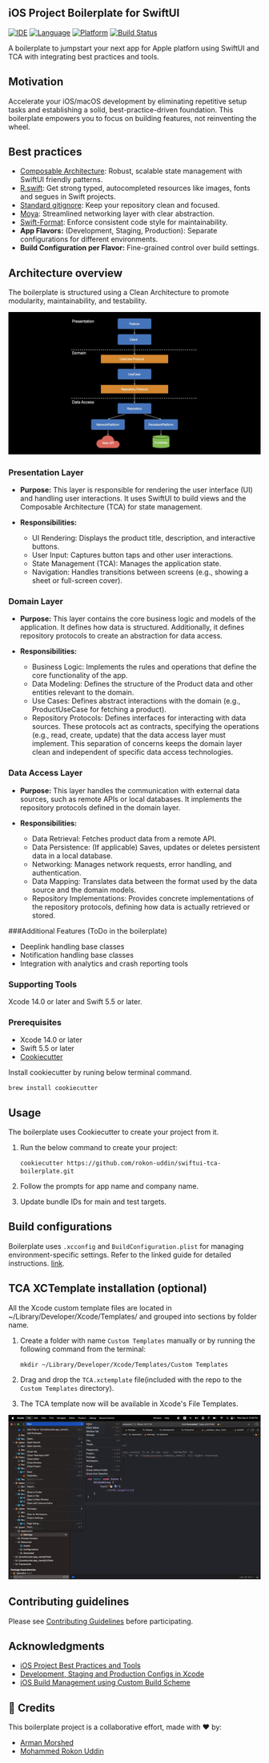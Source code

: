 ## iOS Project Boilerplate for SwiftUI
[![IDE](https://img.shields.io/badge/Xcode-15-blue.svg)](https://developer.apple.com/xcode/)
[![Language](https://img.shields.io/badge/swift-5.9-orange.svg)](https://swift.org)
[![Platform](https://img.shields.io/badge/iOS-16-green.svg)](https://developer.apple.com/ios/)
[![Build Status](https://github.com/rokon-uddin/swiftui-tca-boilerplate/actions/workflows/build.yml/badge.svg)](https://github.com/rokon-uddin/swiftui-tca-boilerplate/actions/workflows/build.yml)


A boilerplate to jumpstart your next app for Apple platforn using SwiftUI and TCA with integrating best practices and tools.

## Motivation

Accelerate your iOS/macOS development by eliminating repetitive setup tasks and establishing a solid, best-practice-driven foundation. This boilerplate empowers you to focus on building features, not reinventing the wheel.


## Best practices
* [Composable Architecture](https://github.com/pointfreeco/swift-composable-architecture): Robust, scalable state management with SwiftUI friendly patterns.
* [R.swift](https://github.com/mac-cain13/R.swift): Get strong typed, autocompleted resources like images, fonts and segues in Swift projects.
* [Standard gitignore](https://github.com/github/gitignore/blob/master/Swift.gitignore): Keep your repository clean and focused.
* [Moya](https://github.com/Moya/Moya): Streamlined networking layer with clear abstraction.
* [Swift-Format](https://github.com/apple/swift-format): Enforce consistent code style for maintainability.
* **App Flavors:** (Development, Staging, Production): Separate configurations for different environments.
* **Build Configuration per Flavor:** Fine-grained control over build settings.

## Architecture overview
The boilerplate is structured using a Clean Architecture to promote modularity, maintainability, and testability.

![](assets/clean.jpeg)

### Presentation Layer
* **Purpose:** This layer is responsible for rendering the user interface (UI) and handling user interactions. It uses SwiftUI to build views and the Composable Architecture (TCA) for state management.

* **Responsibilities:**
	* UI Rendering: Displays the product title, description, and interactive buttons.
	* User Input: Captures button taps and other user interactions.
	* State Management (TCA): Manages the application state.
	* Navigation: Handles transitions between screens (e.g., showing a sheet or full-screen cover).
	
### Domain Layer
* **Purpose:** This layer contains the core business logic and models of the application. It defines how data is structured. Additionally, it defines repository protocols to create an abstraction for data access.

* **Responsibilities:**
	* Business Logic: Implements the rules and operations that define the core functionality of the app.
	* Data Modeling: Defines the structure of the Product data and other entities relevant to the domain.
	* Use Cases: Defines abstract interactions with the domain (e.g., ProductUseCase for fetching a product).
	* Repository Protocols: Defines interfaces for interacting with data sources. These protocols act as contracts, specifying the operations (e.g., read, create, update) that the data access layer must implement. This separation of concerns keeps the domain layer clean and independent of specific data access technologies.

### Data Access Layer
* **Purpose:** This layer handles the communication with external data sources, such as remote APIs or local databases. It implements the repository protocols defined in the domain layer.

* **Responsibilities:**
	* Data Retrieval: Fetches product data from a remote API.
	* Data Persistence: (If applicable) Saves, updates or deletes persistent data in a local database.
	* Networking: Manages network requests, error handling, and authentication.
	* Data Mapping: Translates data between the format used by the data source and the domain models.
	* Repository Implementations: Provides concrete implementations of the repository protocols, defining how data is actually retrieved or stored.
	
###Additional Features (ToDo in the boilerplate)

* Deeplink handling base classes
* Notification handling base classes
* Integration with analytics and crash reporting tools

### Supporting Tools
Xcode 14.0 or later and Swift 5.5 or later.

### Prerequisites
* Xcode 14.0 or later
* Swift 5.5 or later
* [Cookiecutter](https://cookiecutter.readthedocs.io/en/latest/installation.html)

Install cookiecutter by runing below terminal command.

```
brew install cookiecutter
```

## Usage
The boilerplate uses Cookiecutter to create your project from it.

1.  Run the below command to create your project:

	```
	cookiecutter https://github.com/rokon-uddin/swiftui-tca-boilerplate.git
	```
2. Follow the prompts for app name and company name.
3. Update bundle IDs for main and test targets.

## Build configurations
Boilerplate uses `.xcconfig` and `BuildConfiguration.plist` for managing environment-specific settings. Refer to the linked guide for detailed instructions.
[link](https://medium.com/better-programming/how-to-create-development-staging-and-production-configs-in-xcode-ec58b2cc1df4).


## TCA XCTemplate installation (optional)
All the Xcode custom template files are located in ~/Library/Developer/Xcode/Templates/ and grouped into sections by folder name. 

1. Create a folder with name `Custom Templates` manually or by running the following command from the terminal:

	```
	mkdir ~/Library/Developer/Xcode/Templates/Custom Templates
	```

2. Drag and drop the `TCA.xctemplate` file(included with the repo to the `Custom Templates` directory). 
3. The TCA template now will be available in Xcode's File Templates.

![](assets/tca_template.gif)

## Contributing guidelines
Please see [Contributing Guidelines](https://github.com/rokon-uddin/swiftui-tca-boilerplate/blob/main/CONTRIBUTING.md) before participating.


## Acknowledgments

* [iOS Project Best Practices and Tools](https://medium.com/@piotr.gorzelany/ios-project-best-practices-and-tools-c46135b8116d)
* [Development, Staging and Production Configs in Xcode](https://medium.com/better-programming/how-to-create-development-staging-and-production-configs-in-xcode-ec58b2cc1df4)
* [iOS Build Management using Custom Build Scheme](https://www.talentica.com/blogs/ios-build-management-using-custom-build-scheme/)

## 👥 Credits
This boilerplate project is a collaborative effort, made with ❤️ by:

* [Arman Morshed](https://github.com/Arman-Morshed)
* [Mohammed Rokon Uddin](https://github.com/rokon-uddin)
